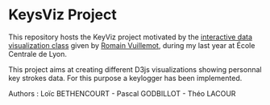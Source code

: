 # KeysViz Project

This repository hosts the KeyViz project motivated by the [interactive data visualization class](https://github.com/LyonDataViz/MOS5.5-Dataviz) given by [Romain Vuillemot](https://github.com/romsson), during my last year at École Centrale de Lyon.

This project aims at creating different D3js visualizations showing personnal key strokes data. For this purpose a keylogger has been implemented.

Authors : Loïc BETHENCOURT - Pascal GODBILLOT - Théo LACOUR
